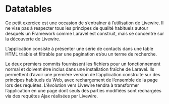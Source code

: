 # Datatables

Ce petit exercice est une occasion de s’entraîner à l’utilisation de Livewire. Il ne vise pas à respecter tous les principes de qualité habituels autour desquels un Framework comme Laravel est construit, mais se concentre sur la découverte de Livewire.

L’application consiste à présenter une série de contacts dans une table HTML triable et filtrable par une pagination et/ou un terme de recherche.

Le deux premiers commits fournissent les fichiers pour un fonctionnement normal et doivent être inclus dans une installation fraîche de Laravel. Ils permettent d’avoir une première version de l‘application construite sur des principes habituels du Web, avec rechargement de l’ensemble de la page lors des requêtes. L’évolution vers Livewire tendra à transformer l’application en une page dont seuls des parties modifiées sont rechargées via des requêtes Ajax réalisées par Livewire.
